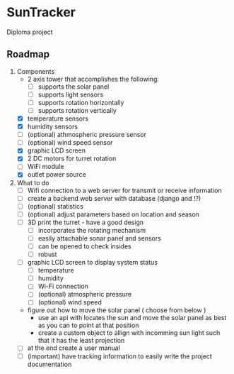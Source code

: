 # SunTracker
Diploma project

## Roadmap

1. Components
   - 2 axis tower that accomplishes the following:
     - [ ] supports the solar panel
     - [ ] supports light sensors
     - [ ] supports rotation horizontally
     - [ ] supports rotation vertically
   - [x] temperature sensors
   - [x] humidity sensors
   - [ ] (optional) athmospheric pressure sensor
   - [ ] (optional) wind speed sensor
   - [x] graphic LCD screen
   - [x] 2 DC motors for turret rotation
   - [ ] WiFi module
   - [x] outlet power source 

2. What to do
   - [ ] Wifi connection to a web server for transmit or receive information
   - [ ] create a backend web server with database (django and !?)
   - [ ] (optional) statistics
   - [ ] (optional) adjust parameters based on location and season
   - [ ] 3D print the turret - have a good design
     - [ ] incorporates the rotating mechanism
     - [ ] easily attachable sonar panel and sensors
     - [ ] can be opened to check insides
     - [ ] robust
   - [ ] graphic LCD screen to display system status
     - [ ] temperature
     - [ ] humidity
     - [ ] Wi-Fi connection
     - [ ] (optional) atmospheric pressure
     - [ ] (optional) wind speed
   - figure out how to move the solar panel ( choose from below )
     - use an api with locates the sun and move the solar panel as best as you can to point at that position
     - create a custom object to allign with incomming sun light such that it has the least projection
    - [ ] at the end create a user manual
    - [ ] (important) have tracking information to easily write the project documentation